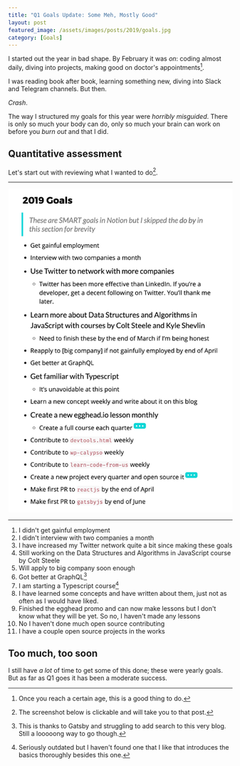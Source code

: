 ```yaml
---
title: "Q1 Goals Update: Some Meh, Mostly Good"
layout: post
featured_image: /assets/images/posts/2019/goals.jpg
category: [Goals]
---
```


I started out the year in bad shape. By February it was *on*: coding almost daily, diving into projects, making good on doctor's appointments[^1].

I was reading book after book, learning something new, diving into Slack and Telegram channels. But then.

*Crash*.

The way I structured my goals for this year were *horribly misguided*. There is only so much your body can do, only so much your brain can work on before you *burn out* and that I did.

## Quantitative assessment

Let's start out with reviewing what I wanted to do[^2].

---

[![Tiffany R. White Blog Goals](/assets/images/posts/2019/goals-click.jpg)](https://tiffanywhite.dev/end-of-year-goals/)

---

1. I didn't get gainful employment
2. I didn't interview with two companies a month
3. I have increased my Twitter network quite a bit since making these goals
4. Still working on the Data Structures and Algorithms in JavaScript course by Colt Steele
5. Will apply to big company soon enough
6. Got better at GraphQL[^3]
7. I am starting a Typescript course[^4]
8. I have learned some concepts and have written about them, just not as often as I would have liked.
9. Finished the egghead promo and can now make lessons but I don't know what they will be yet. So no, I haven't made any lessons
10. No I haven't done much open source contributing
11. I have a couple open source projects in the works

## Too much, too soon

I still have *a lot* of time to get some of this done; these were yearly goals. But as far as Q1 goes it has been a moderate success.




[^1]: Once you reach a certain age, this is a good thing to do.
[^2]: The screenshot below is clickable and will take you to that post.
[^3]: This is thanks to Gatsby and struggling to add search to this very blog. Still a looooong way to go though.
[^4]: Seriously outdated but I haven't found one that I like that introduces the basics thoroughly besides this one.
